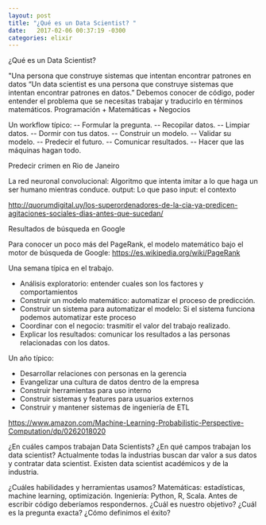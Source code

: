 ```yaml
---
layout: post
title: "¿Qué es un Data Scientist? "
date:   2017-02-06 00:37:19 -0300
categories: elixir
---
```


¿Qué es un Data Scientist? 

"Una persona que construye sistemas que intentan encontrar patrones en datos
“Un data scientist es una persona que construye sistemas que intentan encontrar patrones en datos.”
Debemos conocer de código, poder entender el problema que se necesitas trabajar y traducirlo en términos matemáticos.
Programación + Matemáticas + Negocios

Un workflow típico:
-- Formular la pregunta.
-- Recopilar datos.
-- Limpiar datos.
-- Dormir con tus datos.
-- Construir un modelo.
-- Validar su modelo.
-- Predecir el futuro.
-- Comunicar resultados.
-- Hacer que las máquinas hagan todo.


Predecir crimen en Rio de Janeiro

La red neuronal convolucional: Algoritmo que intenta imitar a lo que haga un ser humano mientras conduce.
output: Lo que paso input: el contexto

http://quorumdigital.uy/los-superordenadores-de-la-cia-ya-predicen-agitaciones-sociales-dias-antes-que-sucedan/


Resultados de búsqueda en Google

Para conocer un poco más del PageRank, el modelo matemático bajo el motor de búsqueda de Google: https://es.wikipedia.org/wiki/PageRank

Una semana típica en el trabajo.

- Análisis exploratorio: entender cuales son los factores y comportamientos
- Construir un modelo matemático: automatizar el proceso de predicción.
- Construir un sistema para automatizar el modelo: Si el sistema funciona podemos automatizar este proceso
- Coordinar con el negocio: trasmitir el valor del trabajo realizado.
- Explicar los resultados: comunicar los resultados a las personas relacionadas con los datos.

Un año típico:
- Desarrollar relaciones con personas en la gerencia
- Evangelizar una cultura de datos dentro de la empresa
- Construir herramientas para uso interno
- Construir sistemas y features para usuarios externos
- Construir y mantener sistemas de ingeniería de ETL

https://www.amazon.com/Machine-Learning-Probabilistic-Perspective-Computation/dp/0262018020


¿En cuáles campos trabajan Data Scientists?
¿En qué campos trabajan los data scientist?
Actualmente todas la industrias buscan dar valor a sus datos y contratar data scientist.
Existen data scientist académicos y de la industria.

¿Cuáles habilidades y herramientas usamos?
Matemáticas: estadísticas, machine learning, optimización.
Ingeniería: Python, R, Scala.
Antes de escribir código deberíamos respondernos.
¿Cuál es nuestro objetivo?
¿Cuál es la pregunta exacta?
¿Cómo definimos el éxito?
